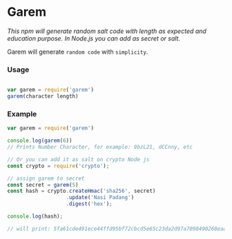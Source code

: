 # Garem

*This npm will generate random salt code with length as expected and education purpose. In Node.js you can add as secret or salt.*

Garem will generate `random code` with `simplicity`.

### Usage
```javascript

var garem = require('garem')
garem(character length)
```
### Example
```javascript
var garem = require('garem')

console.log(garem(6))
// Prints Number Character, for example: 9bzL21, dCCnny, etc

// Or you can add it as salt on crypto Node js
const crypto = require('crypto');

// assign garem to secret
const secret = garem(5)
const hash = crypto.createHmac('sha256', secret)
                   .update('Nasi Padang')
                   .digest('hex');

console.log(hash);

// will print: 5fa61cde491ece44ffd95bf72cbcd5e65c23da2d97a7098490268eaa04df38e1

```
